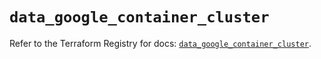 # `data_google_container_cluster`

Refer to the Terraform Registry for docs: [`data_google_container_cluster`](https://registry.terraform.io/providers/hashicorp/google/6.25.0/docs/data-sources/container_cluster).
